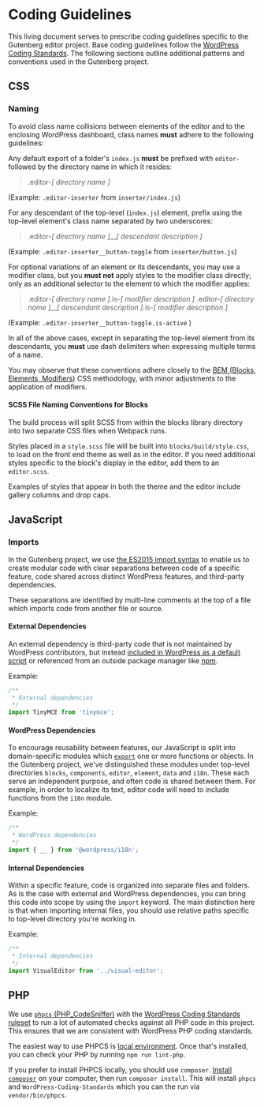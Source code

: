 # Coding Guidelines

This living document serves to prescribe coding guidelines specific to the Gutenberg editor project. Base coding guidelines follow the [WordPress Coding Standards](https://make.wordpress.org/core/handbook/best-practices/coding-standards/). The following sections outline additional patterns and conventions used in the Gutenberg project.

## CSS

### Naming

To avoid class name collisions between elements of the editor and to the enclosing WordPress dashboard, class names **must** adhere to the following guidelines:

Any default export of a folder's `index.js` **must** be prefixed with `editor-` followed by the directory name in which it resides:

>.editor-_[ directory name ]_

(Example: `.editor-inserter` from `inserter/index.js`)

For any descendant of the top-level (`index.js`) element, prefix using the top-level element's class name separated by two underscores:

>.editor-_[ directory name ]_\_\__[ descendant description ]_

(Example: `.editor-inserter__button-toggle` from `inserter/button.js`)

For optional variations of an element or its descendants, you may use a modifier class, but you **must not** apply styles to the modifier class directly; only as an additional selector to the element to which the modifier applies:

>.editor-_[ directory name ]_.is-_[ modifier description ]_
>.editor-_[ directory name ]_\_\__[ descendant description ]_.is-_[ modifier description ]_

(Example: `.editor-inserter__button-toggle.is-active` )

In all of the above cases, except in separating the top-level element from its descendants, you **must** use dash delimiters when expressing multiple terms of a name.

You may observe that these conventions adhere closely to the [BEM (Blocks, Elements, Modifiers)](http://getbem.com/introduction/) CSS methodology, with minor adjustments to the application of modifiers.

#### SCSS File Naming Conventions for Blocks

The build process will split SCSS from within the blocks library directory into two separate CSS files when Webpack runs.

Styles placed in a `style.scss` file will be built into `blocks/build/style.css`, to load on the front end theme as well as in the editor. If you need additional styles specific to the block's display in the editor, add them to an `editor.scss`.

Examples of styles that appear in both the theme and the editor include gallery columns and drop caps.

## JavaScript

### Imports

In the Gutenberg project, we use [the ES2015 import syntax](https://developer.mozilla.org/en-US/docs/Web/JavaScript/Reference/Statements/import) to enable us to create modular code with clear separations between code of a specific feature, code shared across distinct WordPress features, and third-party dependencies.

These separations are identified by multi-line comments at the top of a file which imports code from another file or source.

#### External Dependencies

An external dependency is third-party code that is not maintained by WordPress contributors, but instead [included in WordPress as a default script](https://developer.wordpress.org/reference/functions/wp_enqueue_script/#default-scripts-included-and-registered-by-wordpress) or referenced from an outside package manager like [npm](https://www.npmjs.com/).

Example:

```js
/**
 * External dependencies
 */
import TinyMCE from 'tinymce';
```

#### WordPress Dependencies

To encourage reusability between features, our JavaScript is split into domain-specific modules which [`export`](https://developer.mozilla.org/en-US/docs/Web/JavaScript/Reference/Statements/export) one or more functions or objects. In the Gutenberg project, we've distinguished these modules under top-level directories `blocks`, `components`, `editor`, `element`, `data` and `i18n`. These each serve an independent purpose, and often code is shared between them. For example, in order to localize its text, editor code will need to include functions from the `i18n` module.

Example:

```js
/**
 * WordPress dependencies
 */
import { __ } from '@wordpress/i18n';
```

#### Internal Dependencies

Within a specific feature, code is organized into separate files and folders. As is the case with external and WordPress dependencies, you can bring this code into scope by using the `import` keyword. The main distinction here is that when importing internal files, you should use relative paths specific to top-level directory you're working in.

Example:

```js
/**
 * Internal dependencies
 */
import VisualEditor from '../visual-editor';
```

## PHP

We use
[`phpcs` (PHP\_CodeSniffer)](https://github.com/squizlabs/PHP_CodeSniffer) with the [WordPress Coding Standards ruleset](https://github.com/WordPress-Coding-Standards/WordPress-Coding-Standards) to run a lot of automated checks against all PHP code in this project.  This ensures that we are consistent with WordPress PHP coding standards.

The easiest way to use PHPCS is [local environment](https://github.com/WordPress/gutenberg/blob/master/CONTRIBUTING.md#local-environment). Once that's installed, you can check your PHP by running `npm run lint-php`.

If you prefer to install PHPCS locally, you should use `composer`. [Install `composer`](https://getcomposer.org/download/) on your computer, then run `composer install`.  This will install `phpcs` and `WordPress-Coding-Standards` which you can the run via `vendor/bin/phpcs`.
